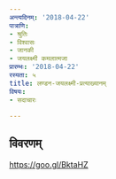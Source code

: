 ```yaml
---
अन्त्यदिनम्: '2018-04-22'
पात्राणि:
- श्रुतिः
- विश्वासः
- जानकी
- जयलक्ष्मी कमलात्मजा
प्रारम्भः: '2018-04-22'
रस्यता: ५
title: लण्डन-जयलक्ष्मी-प्रत्याख्यानम्
विषयः:
- सदाचारः

---
```


## विवरणम्
https://goo.gl/BktaHZ

